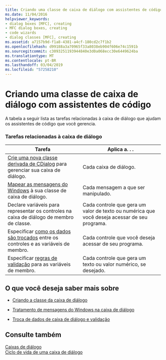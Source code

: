 ```yaml
---
title: Criando uma classe de caixa de diálogo com assistentes de código
ms.date: 11/04/2016
helpviewer_keywords:
- dialog boxes [MFC], creating
- MFC dialog boxes, creating
- code wizards
- dialog classes [MFC], creating
ms.assetid: a7157b9d-f1a8-4381-a4cf-180cd2c7f1b2
ms.openlocfilehash: d99188a3a70965f33a8038eb904f606e74c1591b
ms.sourcegitcommit: c3093251193944840e3d0a068ecc30e6449624ba
ms.translationtype: MT
ms.contentlocale: pt-BR
ms.lasthandoff: 03/04/2019
ms.locfileid: "57258210"
---
```

# <a name="creating-a-dialog-class-with-code-wizards"></a>Criando uma classe de caixa de diálogo com assistentes de código

A tabela a seguir lista as tarefas relacionadas à caixa de diálogo que ajudam os assistentes de código que você gerencia.

### <a name="dialog-related-tasks"></a>Tarefas relacionadas à caixa de diálogo

|Tarefa|Aplica a. . .|
|----------|--------------------|
|[Crie uma nova classe derivada de CDialog](../mfc/creating-your-dialog-class.md) para gerenciar sua caixa de diálogo.|Cada caixa de diálogo.|
|[Mapear as mensagens do Windows](../mfc/handling-windows-messages-in-your-dialog-box.md) à sua classe de caixa de diálogo.|Cada mensagem a que ser manipulado.|
|Declare variáveis para representar os controles na caixa de diálogo de membro de classe.|Cada controle que gera um valor de texto ou numérica que você deseja acessar de seu programa.|
|Especificar [como os dados são trocados](../mfc/dialog-data-exchange-and-validation.md) entre os controles e as variáveis de membro.|Cada controle que você deseja acessar de seu programa.|
|Especificar [regras de validação](../mfc/dialog-data-exchange-and-validation.md) para as variáveis de membro.|Cada controle que gera um texto ou valor numérico, se desejado.|

## <a name="what-do-you-want-to-know-more-about"></a>O que você deseja saber mais sobre

- [Criando a classe da caixa de diálogo](../mfc/creating-your-dialog-class.md)

- [Tratamento de mensagens do Windows na caixa de diálogo](../mfc/handling-windows-messages-in-your-dialog-box.md)

- [Troca de dados de caixa de diálogo e validação](../mfc/dialog-data-exchange-and-validation.md)

## <a name="see-also"></a>Consulte também

[Caixas de diálogo](../mfc/dialog-boxes.md)<br/>
[Ciclo de vida de uma caixa de diálogo](../mfc/life-cycle-of-a-dialog-box.md)
